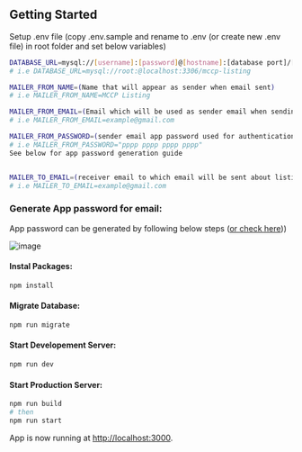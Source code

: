 ## Getting Started

Setup .env file (copy .env.sample and rename to .env (or create new .env file) in root folder and set below variables)

```bash
DATABASE_URL=mysql://[username]:[password]@[hostname]:[database port]/[database name]
# i.e DATABASE_URL=mysql://root:@localhost:3306/mccp-listing

MAILER_FROM_NAME=(Name that will appear as sender when email sent)
# i.e MAILER_FROM_NAME=MCCP Listing

MAILER_FROM_EMAIL=(Email which will be used as sender email when sending email)
# i.e MAILER_FROM_EMAIL=example@gmail.com

MAILER_FROM_PASSWORD=(sender email app password used for authentication when sending email)
# i.e MAILER_FROM_PASSWORD="pppp pppp pppp pppp"
See below for app password generation guide


MAILER_TO_EMAIL=(receiver email to which email will be sent about listing submission when form submitted)
# i.e MAILER_TO_EMAIL=example@gmail.com
```

### Generate App password for email:
App password can be generated by following below steps ([or check here](https://knowledge.workspace.google.com/kb/how-to-generate-an-app-passwords-000009237)))

![image](https://github.com/AKMANSoft/mccp-listing/assets/21236130/652b7951-2ebf-4922-baa5-61f254101afa)


#### Instal Packages:

```bash
npm install
```

#### Migrate Database:

```bash
npm run migrate
```

#### Start Developement Server:

```bash
npm run dev
```

#### Start Production Server:

```bash
npm run build
# then
npm run start
```

App is now running at [http://localhost:3000](http://localhost:3000).
